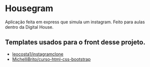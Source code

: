 # Housegram

Aplicação feita em express que simula um instagram. Feito para aulas dentro da Digital House.

## Templates usados para o front desse projeto.

 - [leocosta1/instagramclone](https://github.com/leocosta1/instagram-clone)
 - [MichelliBrito/curso-html-css-bootstrap](https://github.com/MichelliBrito/curso-html-css-bootstrap)
